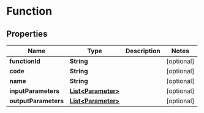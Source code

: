 

# Function


## Properties

Name | Type | Description | Notes
------------ | ------------- | ------------- | -------------
**functionId** | **String** |  |  [optional]
**code** | **String** |  |  [optional]
**name** | **String** |  |  [optional]
**inputParameters** | [**List&lt;Parameter&gt;**](Parameter.md) |  |  [optional]
**outputParameters** | [**List&lt;Parameter&gt;**](Parameter.md) |  |  [optional]



